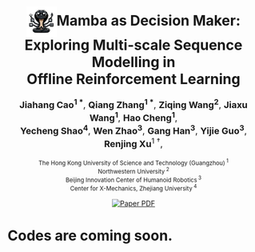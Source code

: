 <br />
<p align="center">
  <h1 align="center">
    <img src="Figs/logo.jpg" alt="Mamba Logo" style="vertical-align: middle; width: 60px; height: auto;">Mamba as Decision Maker:<br />
            Exploring Multi-scale Sequence Modelling in <br />
    Offline Reinforcement Learning
</h1>
  <p align="center" style="font-size: large;">
    <strong>Jiahang Cao<sup>1 *</sup></strong>,
    <strong>Qiang Zhang<sup>1 *</sup></strong>,
    <strong>Ziqing Wang<sup>2</sup></strong>,
    <strong>Jiaxu Wang<sup>1</sup></strong>,
    <strong>Hao Cheng<sup>1</sup></strong>, <br />
    <strong>Yecheng Shao<sup>4</sup></strong>,
    <strong>Wen Zhao<sup>3</sup></strong>,
    <strong>Gang Han<sup>3</sup></strong>,
    <strong>Yijie Guo<sup>3</sup></strong>,
    <strong>Renjing Xu</strong><sup>1 †</sup>,
  </p>
  <p align="center">
  <small>The Hong Kong University of Science and Technology (Guangzhou)<sup> 1</sup></small><br>
  <small>Northwestern University<sup> 2</sup></small><br>
  <small>Beijing Innovation Center of Humanoid Robotics<sup> 3</sup></small><br>
  <small>Center for X-Mechanics, Zhejiang University<sup> 4</sup></small>
  </p>
  <p align="center">
    <a href='https://arxiv.org/abs/2309.09297'>
      <img src='https://img.shields.io/badge/Paper-PDF-red?style=flat&logo=arXiv&logoColor=red' alt='Paper PDF'>
    </a>
  </p>
</p>


# Codes are coming soon.

